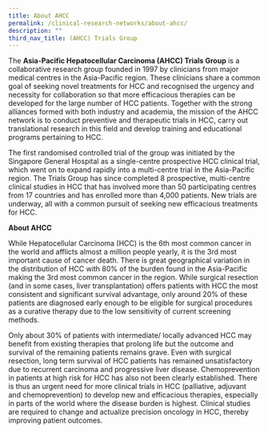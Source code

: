 ```yaml
---
title: About AHCC
permalink: /clinical-research-networks/about-ahcc/
description: ""
third_nav_title: (AHCC) Trials Group
---
```

The **Asia-Pacific Hepatocellular Carcinoma (AHCC) Trials Group** is a collaborative research group founded in 1997 by clinicians from major medical centres in the Asia-Pacific region. These clinicians share a common goal of seeking novel treatments for HCC and recognised the urgency and necessity for collaboration so that more efficacious therapies can be developed for the large number of HCC patients. Together with the strong alliances formed with both industry and academia, the mission of the AHCC network is to conduct preventive and therapeutic trials in HCC, carry out translational research in this field and develop training and educational programs pertaining to HCC.

The first randomised controlled trial of the group was initiated by the Singapore General Hospital as a single-centre prospective HCC clinical trial, which went on to expand rapidly into a multi-centre trial in the Asia-Pacific region. The Trials Group has since completed 8 prospective, multi-centre clinical studies in HCC that has involved more than 50 participating centres from 17 countries and has enrolled more than 4,000 patients. New trials are underway, all with a common pursuit of seeking new efficacious treatments for HCC.

**About AHCC** 

While Hepatocellular Carcinoma (HCC) is the 6th most common cancer in the world and afflicts almost a million people yearly, it is the 3rd most important cause of cancer death. There is great geographical variation in the distribution of HCC with 80% of the burden found in the Asia-Pacific making the 3rd most common cancer in the region. While surgical resection (and in some cases, liver transplantation) offers patients with HCC the most consistent and significant survival advantage, only around 20% of these patients are diagnosed early enough to be eligible for surgical procedures as a curative therapy due to the low sensitivity of current screening methods.

Only about 30% of patients with intermediate/ locally advanced HCC may benefit from existing therapies that prolong life but the outcome and survival of the remaining patients remains grave. Even with surgical resection, long term survival of HCC patients has remained unsatisfactory due to recurrent carcinoma and progressive liver disease. Chemoprevention in patients at high risk for HCC has also not been clearly established. There is thus an urgent need for more clinical trials in HCC (palliative, adjuvant and chemoprevention) to develop new and efficacious therapies, especially in parts of the world where the disease burden is highest. Clinical studies are required to change and actualize precision oncology in HCC, thereby improving patient outcomes.
